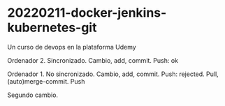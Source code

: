 # 20220211-docker-jenkins-kubernetes-git
Un curso de devops en la plataforma Udemy

Ordenador 2. Sincronizado. Cambio, add, commit. Push: ok

Ordenador 1. No sincronizado. Cambio, add, commit. Push: rejected. Pull, (auto)merge-commit. Push


Segundo cambio.